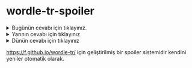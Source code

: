 # wordle-tr-spoiler

<details>
  <summary>Bugünün cevabı için tıklayınız.</summary>
  <br>
    <b> buğra </b>
</details>

<details>
  <summary>Yarının cevabı için tıklayınız</summary>
  <br>
   <b> utanç </b>
</details>

<details>
  <summary>Dünün cevabı için tıklayınız </summary>
  <br>
  <b> ayyuk </b>
</details>

https://f.github.io/wordle-tr/ için geliştirilmiş bir spoiler sistemidir kendini yeniler otomatik olarak.

